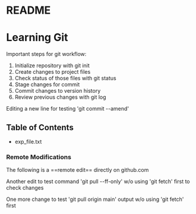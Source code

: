 # README #

# Learning Git

Important steps for git workflow:
1. Initialize repository with git init
2. Create changes to project files
3. Check status of those files with git status
4. Stage changes for commit
5. Commit changes to version history
6. Review previous changes with git log

Editing a new line for testing 'git commit --amend'

## Table of Contents
- exp_file.txt

### Remote Modifications
The following is a ==remote edit== directly on github.com

Another edit to test command 'git pull --ff-only' w/o using 'git fetch' first to check changes

One more change to test 'git pull origin main' output w/o using 'git fetch' first
